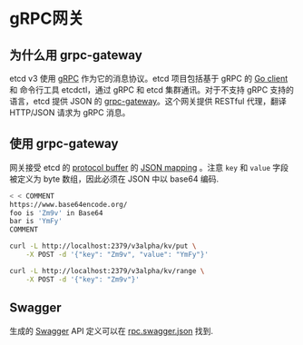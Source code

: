 # gRPC网关

## 为什么用 grpc-gateway

etcd v3 使用 [gRPC](http://www.grpc.io/) 作为它的消息协议。etcd 项目包括基于 gRPC 的 [Go client](https://github.com/coreos/etcd/tree/master/clientv3) 和 命令行工具 etcdctl，通过 gRPC 和 etcd 集群通讯。对于不支持 gRPC 支持的语言，etcd 提供 JSON 的 [grpc-gateway](https://github.com/grpc-ecosystem/grpc-gateway)。这个网关提供 RESTful 代理，翻译 HTTP/JSON 请求为 gRPC 消息。


## 使用 grpc-gateway

网关接受 etcd 的 [protocol buffer](api_reference_v3.md) 的 [JSON mapping](https://developers.google.com/protocol-buffers/docs/proto3#json) 。注意  `key` 和 `value` 字段被定义为 byte 数组，因此必须在 JSON 中以 base64 编码.

```bash
< < COMMENT
https://www.base64encode.org/
foo is 'Zm9v' in Base64
bar is 'YmFy'
COMMENT

curl -L http://localhost:2379/v3alpha/kv/put \
	-X POST -d '{"key": "Zm9v", "value": "YmFy"}'

curl -L http://localhost:2379/v3alpha/kv/range \
	-X POST -d '{"key": "Zm9v"}'
```


## Swagger

生成的 [Swagger](http://swagger.io/) API 定义可以在 [rpc.swagger.json](https://github.com/coreos/etcd/blob/master/Documentation/dev-guide/apispec/swagger/rpc.swagger.json) 找到.

